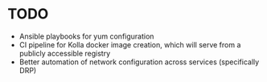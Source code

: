 # TODO

 * Ansible playbooks for yum configuration
 * CI pipeline for Kolla docker image creation, which will serve from a publicly accessible registry
 * Better automation of network configuration across services (specifically DRP)